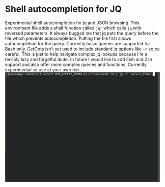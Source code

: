 # Shell autocompletion for JQ
Experimental shell autocompletion for jq and JSON browsing. This environment file adds a shell function called `jqr` which calls `jq` with reversed parameters. It always bugged me that jq puts the query before the file which prevents autocompletion. Putting the file first allows autocompletion for the query. Currently basic queries are supported for Bash only. GetOpts isn't yet used to include standard jq options like `-r` so be careful. This is just to help navigate complex jq lookups because I'm a terribly lazy and forgetful dude.  In future I would like to add Fish and Zsh support and also offer more complex queries and functions.  Currently experimental so use at your own risk.
![Example GIF](jq_autocompletion.gif)
